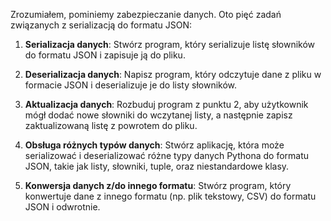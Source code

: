 Zrozumiałem, pominiemy zabezpieczanie danych. Oto pięć zadań związanych z serializacją do formatu JSON:

1. **Serializacja danych**: Stwórz program, który serializuje listę słowników do formatu JSON i zapisuje ją do pliku.

2. **Deserializacja danych**: Napisz program, który odczytuje dane z pliku w formacie JSON i deserializuje je do listy słowników.

3. **Aktualizacja danych**: Rozbuduj program z punktu 2, aby użytkownik mógł dodać nowe słowniki do wczytanej listy, a następnie zapisz zaktualizowaną listę z powrotem do pliku.

4. **Obsługa różnych typów danych**: Stwórz aplikację, która może serializować i deserializować różne typy danych Pythona do formatu JSON, takie jak listy, słowniki, tuple, oraz niestandardowe klasy.

5. **Konwersja danych z/do innego formatu**: Stwórz program, który konwertuje dane z innego formatu (np. plik tekstowy, CSV) do formatu JSON i odwrotnie.